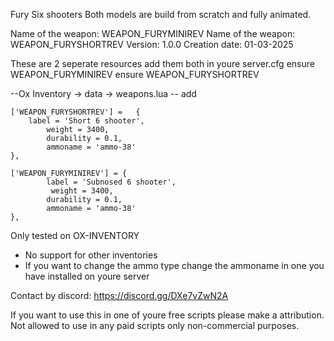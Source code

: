Fury Six shooters
Both models are build from scratch and fully animated.


Name of the weapon: WEAPON_FURYMINIREV
Name of the weapon: WEAPON_FURYSHORTREV
Version: 1.0.0
Creation date: 01-03-2025

These are 2 seperate resources add them both in youre server.cfg
ensure WEAPON_FURYMINIREV
ensure WEAPON_FURYSHORTREV

--Ox Inventory -> data -> weapons.lua
-- add


	['WEAPON_FURYSHORTREV'] = 	{ 
		label = 'Short 6 shooter', 		  
        	weight = 3400, 
        	durability = 0.1, 
        	ammoname = 'ammo-38' 
 	},
 
	['WEAPON_FURYMINIREV'] = { 
        	label = 'Subnosed 6 shooter', 		
       		 weight = 3400, 
        	durability = 0.1, 
        	ammoname = 'ammo-38' 
	},


Only tested on OX-INVENTORY
- No support for other inventories
- If you want to change the ammo type change the ammoname in one you have installed on youre server

Contact by discord: https://discord.gg/DXe7vZwN2A

If you want to use this in one of youre free scripts please make a attribution. Not allowed to use in any paid scripts
only non-commercial purposes.

